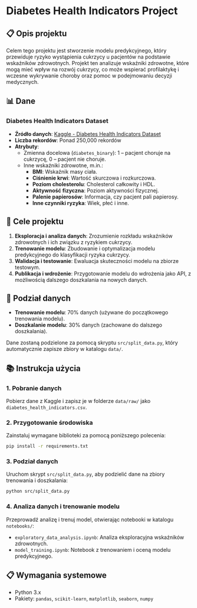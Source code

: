 # Diabetes Health Indicators Project

## 📋 Opis projektu
Celem tego projektu jest stworzenie modelu predykcyjnego, który przewiduje ryzyko wystąpienia cukrzycy u pacjentów na podstawie wskaźników zdrowotnych. Projekt ten analizuje wskaźniki zdrowotne, które mogą mieć wpływ na rozwój cukrzycy, co może wspierać profilaktykę i wczesne wykrywanie choroby oraz pomoc w podejmowaniu decyzji medycznych.

## 📊 Dane
### Diabetes Health Indicators Dataset
- **Źródło danych**: [Kaggle - Diabetes Health Indicators Dataset](https://www.kaggle.com/datasets/alexteboul/diabetes-health-indicators-dataset)
- **Liczba rekordów**: Ponad 250,000 rekordów
- **Atrybuty**:
  - Zmienna docelowa (`diabetes_binary`): 1 – pacjent choruje na cukrzycę, 0 – pacjent nie choruje.
  - Inne wskaźniki zdrowotne, m.in.:
    - **BMI**: Wskaźnik masy ciała.
    - **Ciśnienie krwi**: Wartość skurczowa i rozkurczowa.
    - **Poziom cholesterolu**: Cholesterol całkowity i HDL.
    - **Aktywność fizyczna**: Poziom aktywności fizycznej.
    - **Palenie papierosów**: Informacja, czy pacjent pali papierosy.
    - **Inne czynniki ryzyka**: Wiek, płeć i inne.

## 🎯 Cele projektu
1. **Eksploracja i analiza danych**: Zrozumienie rozkładu wskaźników zdrowotnych i ich związku z ryzykiem cukrzycy.
2. **Trenowanie modelu**: Zbudowanie i optymalizacja modelu predykcyjnego do klasyfikacji ryzyka cukrzycy.
3. **Walidacja i testowanie**: Ewaluacja skuteczności modelu na zbiorze testowym.
4. **Publikacja i wdrożenie**: Przygotowanie modelu do wdrożenia jako API, z możliwością dalszego doszkalania na nowych danych.

## 📐 Podział danych
- **Trenowanie modelu**: 70% danych (używane do początkowego trenowania modelu).
- **Doszkalanie modelu**: 30% danych (zachowane do dalszego doszkalania).
  
Dane zostaną podzielone za pomocą skryptu `src/split_data.py`, który automatycznie zapisze zbiory w katalogu `data/`.

## 📚 Instrukcja użycia

### 1. Pobranie danych
Pobierz dane z Kaggle i zapisz je w folderze `data/raw/` jako `diabetes_health_indicators.csv`.

### 2. Przygotowanie środowiska
Zainstaluj wymagane biblioteki za pomocą poniższego polecenia:
```bash
pip install -r requirements.txt
```

### 3. Podział danych
Uruchom skrypt `src/split_data.py`, aby podzielić dane na zbiory trenowania i doszkalania:
```bash
python src/split_data.py
```

### 4. Analiza danych i trenowanie modelu
Przeprowadź analizę i trenuj model, otwierając notebooki w katalogu `notebooks/`:
- `exploratory_data_analysis.ipynb`: Analiza eksploracyjna wskaźników zdrowotnych.
- `model_training.ipynb`: Notebook z trenowaniem i oceną modelu predykcyjnego.

## 📋 Wymagania systemowe
- Python 3.x
- Pakiety: `pandas`, `scikit-learn`, `matplotlib`, `seaborn`, `numpy`
